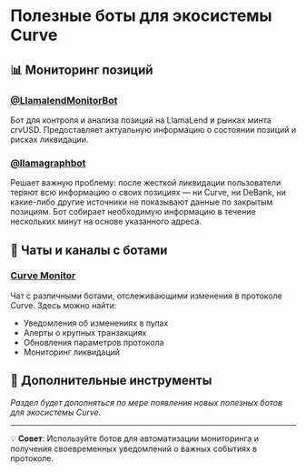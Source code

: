 # Полезные боты для экосистемы Curve

## 📊 Мониторинг позиций

### [@LlamalendMonitorBot](https://t.me/LlamalendMonitorBot)
Бот для контроля и анализа позиций на LlamaLend и рынках минта crvUSD. Предоставляет актуальную информацию о состоянии позиций и рисках ликвидации.

### [@llamagraphbot](https://t.me/@llamagraphbot)
Решает важную проблему: после жесткой ликвидации пользователи теряют всю информацию о своих позициях — ни Curve, ни DeBank, ни какие-либо другие источники не показывают данные по закрытым позициям. Бот собирает необходимую информацию в течение нескольких минут на основе указанного адреса.

## 💬 Чаты и каналы с ботами

### [Curve Monitor](https://t.me/curve_monitor)
Чат с различными ботами, отслеживающими изменения в протоколе Curve. Здесь можно найти:
- Уведомления об изменениях в пулах
- Алерты о крупных транзакциях
- Обновления параметров протокола
- Мониторинг ликвидаций

## 🔔 Дополнительные инструменты

*Раздел будет дополняться по мере появления новых полезных ботов для экосистемы Curve.*

---

💡 **Совет**: Используйте ботов для автоматизации мониторинга и получения своевременных уведомлений о важных событиях в протоколе.
